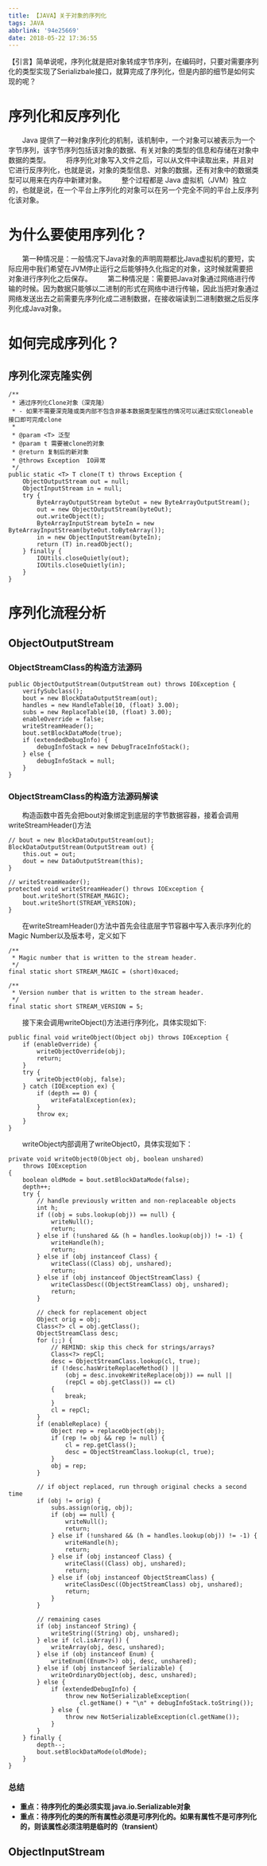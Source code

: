 ```yaml
---
title: 【JAVA】关于对象的序列化
tags: JAVA
abbrlink: '94e25669'
date: 2018-05-22 17:36:55
---
```

【引言】简单说呢，序列化就是把对象转成字节序列，在编码时，只要对需要序列化的类型实现了Serializbale接口，就算完成了序列化，但是内部的细节是如何实现的呢？
<!-- more -->

# 序列化和反序列化
&emsp;&emsp;Java 提供了一种对象序列化的机制，该机制中，一个对象可以被表示为一个字节序列，该字节序列包括该对象的数据、有关对象的类型的信息和存储在对象中数据的类型。
&emsp;&emsp;将序列化对象写入文件之后，可以从文件中读取出来，并且对它进行反序列化，也就是说，对象的类型信息、对象的数据，还有对象中的数据类型可以用来在内存中新建对象。
&emsp;&emsp;整个过程都是 Java 虚拟机（JVM）独立的，也就是说，在一个平台上序列化的对象可以在另一个完全不同的平台上反序列化该对象。

# 为什么要使用序列化？
&emsp;&emsp;第一种情况是：一般情况下Java对象的声明周期都比Java虚拟机的要短，实际应用中我们希望在JVM停止运行之后能够持久化指定的对象，这时候就需要把对象进行序列化之后保存。
&emsp;&emsp;第二种情况是：需要把Java对象通过网络进行传输的时候。因为数据只能够以二进制的形式在网络中进行传输，因此当把对象通过网络发送出去之前需要先序列化成二进制数据，在接收端读到二进制数据之后反序列化成Java对象。

# 如何完成序列化？

## 序列化深克隆实例
```
/**
 * 通过序列化Clone对象（深克隆）
 * - 如果不需要深克隆或类内部不包含非基本数据类型属性的情况可以通过实现Cloneable接口即可完成clone
 * 
 * @param <T> 泛型
 * @param t 需要被clone的对象
 * @return 复制后的新对象
 * @throws Exception  IO异常
 */
public static <T> T clone(T t) throws Exception {
	ObjectOutputStream out = null;
	ObjectInputStream in = null;
	try {
		ByteArrayOutputStream byteOut = new ByteArrayOutputStream();
		out = new ObjectOutputStream(byteOut);
		out.writeObject(t);
		ByteArrayInputStream byteIn = new ByteArrayInputStream(byteOut.toByteArray());
		in = new ObjectInputStream(byteIn);
		return (T) in.readObject();
	} finally {
		IOUtils.closeQuietly(out);
		IOUtils.closeQuietly(in);
	}
}
```

# 序列化流程分析
## ObjectOutputStream

### ObjectStreamClass的构造方法源码

```
public ObjectOutputStream(OutputStream out) throws IOException {
	verifySubclass();
	bout = new BlockDataOutputStream(out);
	handles = new HandleTable(10, (float) 3.00);
	subs = new ReplaceTable(10, (float) 3.00);
	enableOverride = false;
	writeStreamHeader();
	bout.setBlockDataMode(true);
	if (extendedDebugInfo) {
		debugInfoStack = new DebugTraceInfoStack();
	} else {
		debugInfoStack = null;
	}
}
```

### ObjectStreamClass的构造方法源码解读

&emsp;&emsp;构造函数中首先会把bout对象绑定到底层的字节数据容器，接着会调用writeStreamHeader()方法
```
// bout = new BlockDataOutputStream(out);
BlockDataOutputStream(OutputStream out) {
	this.out = out;
	dout = new DataOutputStream(this);
}
	
// writeStreamHeader();
protected void writeStreamHeader() throws IOException {
	bout.writeShort(STREAM_MAGIC);
	bout.writeShort(STREAM_VERSION);
}
```

&emsp;&emsp;在writeStreamHeader()方法中首先会往底层字节容器中写入表示序列化的Magic Number以及版本号，定义如下
```
/**
 * Magic number that is written to the stream header.
 */
final static short STREAM_MAGIC = (short)0xaced;

/**
 * Version number that is written to the stream header.
 */
final static short STREAM_VERSION = 5;
```

&emsp;&emsp;接下来会调用writeObject()方法进行序列化，具体实现如下:
```
public final void writeObject(Object obj) throws IOException {
	if (enableOverride) {
		writeObjectOverride(obj);
		return;
	}
	try {
		writeObject0(obj, false);
	} catch (IOException ex) {
		if (depth == 0) {
			writeFatalException(ex);
		}
		throw ex;
	}
}
```

&emsp;&emsp;writeObject内部调用了writeObject0，具体实现如下：
```
private void writeObject0(Object obj, boolean unshared)
	throws IOException
{
	boolean oldMode = bout.setBlockDataMode(false);
	depth++;
	try {
		// handle previously written and non-replaceable objects
		int h;
		if ((obj = subs.lookup(obj)) == null) {
			writeNull();
			return;
		} else if (!unshared && (h = handles.lookup(obj)) != -1) {
			writeHandle(h);
			return;
		} else if (obj instanceof Class) {
			writeClass((Class) obj, unshared);
			return;
		} else if (obj instanceof ObjectStreamClass) {
			writeClassDesc((ObjectStreamClass) obj, unshared);
			return;
		}

		// check for replacement object
		Object orig = obj;
		Class<?> cl = obj.getClass();
		ObjectStreamClass desc;
		for (;;) {
			// REMIND: skip this check for strings/arrays?
			Class<?> repCl;
			desc = ObjectStreamClass.lookup(cl, true);
			if (!desc.hasWriteReplaceMethod() ||
				(obj = desc.invokeWriteReplace(obj)) == null ||
				(repCl = obj.getClass()) == cl)
			{
				break;
			}
			cl = repCl;
		}
		if (enableReplace) {
			Object rep = replaceObject(obj);
			if (rep != obj && rep != null) {
				cl = rep.getClass();
				desc = ObjectStreamClass.lookup(cl, true);
			}
			obj = rep;
		}

		// if object replaced, run through original checks a second time
		if (obj != orig) {
			subs.assign(orig, obj);
			if (obj == null) {
				writeNull();
				return;
			} else if (!unshared && (h = handles.lookup(obj)) != -1) {
				writeHandle(h);
				return;
			} else if (obj instanceof Class) {
				writeClass((Class) obj, unshared);
				return;
			} else if (obj instanceof ObjectStreamClass) {
				writeClassDesc((ObjectStreamClass) obj, unshared);
				return;
			}
		}

		// remaining cases
		if (obj instanceof String) {
			writeString((String) obj, unshared);
		} else if (cl.isArray()) {
			writeArray(obj, desc, unshared);
		} else if (obj instanceof Enum) {
			writeEnum((Enum<?>) obj, desc, unshared);
		} else if (obj instanceof Serializable) {
			writeOrdinaryObject(obj, desc, unshared);
		} else {
			if (extendedDebugInfo) {
				throw new NotSerializableException(
					cl.getName() + "\n" + debugInfoStack.toString());
			} else {
				throw new NotSerializableException(cl.getName());
			}
		}
	} finally {
		depth--;
		bout.setBlockDataMode(oldMode);
	}
}
```

### 总结
+ **重点：待序列化的类必须实现 java.io.Serializable对象**
+ **重点：待序列化的类的所有属性必须是可序列化的。如果有属性不是可序列化的，则该属性必须注明是临时的（transient）**

## ObjectInputStream